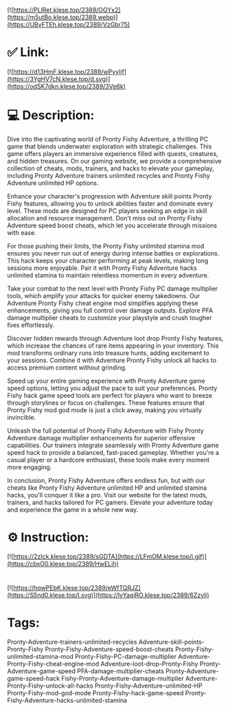 [![https://PLlRet.klese.top/2389/OGYx2](https://m5utBo.klese.top/2389.webp)](https://UBvFTEh.klese.top/2389/VzGbr75)
# ✅ Link:
[![https://d13HmF.klese.top/2389/wPyyIjf](https://3YgHV7cN.klese.top/d.svg)](https://odSK7dkn.klese.top/2389/3Ve6k)
# 💻 Description:
Dive into the captivating world of Pronty Fishy Adventure, a thrilling PC game that blends underwater exploration with strategic challenges. This game offers players an immersive experience filled with quests, creatures, and hidden treasures. On our gaming website, we provide a comprehensive collection of cheats, mods, trainers, and hacks to elevate your gameplay, including Pronty Adventure trainers unlimited recycles and Pronty Fishy Adventure unlimited HP options.



Enhance your character's progression with Adventure skill points Pronty Fishy features, allowing you to unlock abilities faster and dominate every level. These mods are designed for PC players seeking an edge in skill allocation and resource management. Don't miss out on Pronty Fishy Adventure speed boost cheats, which let you accelerate through missions with ease.



For those pushing their limits, the Pronty Fishy unlimited stamina mod ensures you never run out of energy during intense battles or explorations. This hack keeps your character performing at peak levels, making long sessions more enjoyable. Pair it with Pronty Fishy Adventure hacks unlimited stamina to maintain relentless momentum in every adventure.



Take your combat to the next level with Pronty Fishy PC damage multiplier tools, which amplify your attacks for quicker enemy takedowns. Our Adventure Pronty Fishy cheat engine mod simplifies applying these enhancements, giving you full control over damage outputs. Explore PFA damage multiplier cheats to customize your playstyle and crush tougher foes effortlessly.



Discover hidden rewards through Adventure loot drop Pronty Fishy features, which increase the chances of rare items appearing in your inventory. This mod transforms ordinary runs into treasure hunts, adding excitement to your sessions. Combine it with Adventure Pronty Fishy unlock all hacks to access premium content without grinding.



Speed up your entire gaming experience with Pronty Adventure game speed options, letting you adjust the pace to suit your preferences. Pronty Fishy hack game speed tools are perfect for players who want to breeze through storylines or focus on challenges. These features ensure that Pronty Fishy mod god mode is just a click away, making you virtually invincible.



Unleash the full potential of Pronty Fishy Adventure with Fishy Pronty Adventure damage multiplier enhancements for superior offensive capabilities. Our trainers integrate seamlessly with Pronty Adventure game speed hack to provide a balanced, fast-paced gameplay. Whether you're a casual player or a hardcore enthusiast, these tools make every moment more engaging.



In conclusion, Pronty Fishy Adventure offers endless fun, but with our cheats like Pronty Fishy Adventure unlimited HP and unlimited stamina hacks, you'll conquer it like a pro. Visit our website for the latest mods, trainers, and hacks tailored for PC gamers. Elevate your adventure today and experience the game in a whole new way.

# ⚙️ Instruction:
[![https://2zIck.klese.top/2389/sGDTA](https://LFmOM.klese.top/i.gif)](https://cbxO0.klese.top/2389/HwELih)
#
[![https://hqwPEbK.klese.top/2389/eWfTQRJZ](https://S5nd0.klese.top/l.svg)](https://lyYaqiRO.klese.top/2389/6Zzyli)
# Tags:
Pronty-Adventure-trainers-unlimited-recycles Adventure-skill-points-Pronty-Fishy Pronty-Fishy-Adventure-speed-boost-cheats Pronty-Fishy-unlimited-stamina-mod Pronty-Fishy-PC-damage-multiplier Adventure-Pronty-Fishy-cheat-engine-mod Adventure-loot-drop-Pronty-Fishy Pronty-Adventure-game-speed PFA-damage-multiplier-cheats Pronty-Adventure-game-speed-hack Fishy-Pronty-Adventure-damage-multiplier Adventure-Pronty-Fishy-unlock-all-hacks Pronty-Fishy-Adventure-unlimited-HP Pronty-Fishy-mod-god-mode Pronty-Fishy-hack-game-speed Pronty-Fishy-Adventure-hacks-unlimited-stamina






